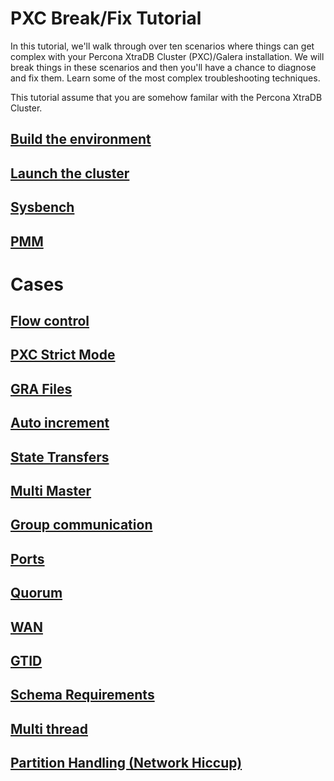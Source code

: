 # PXC Break/Fix Tutorial

In this tutorial, we'll walk through over ten scenarios where things can get complex with your Percona XtraDB Cluster (PXC)/Galera installation. We will break things in these scenarios and then you'll have a chance to diagnose and fix them. Learn some of the most complex troubleshooting techniques. 

This tutorial assume that you are somehow familar with the Percona XtraDB Cluster.

## [Build the environment](docs/Build_the_environment.md)

## [Launch the cluster](docs/Launch_the_cluster.md)

## [Sysbench](docs/Sysbench.md)

## [PMM](docs/Sysbench.md)

# Cases

## [Flow control](docs/Flow_control.MD)

## [PXC Strict Mode](docs/PXC_Strict_Mode.md)

## [GRA Files](docs/GRA_Files.md)

## [Auto increment](docs/Auto_increment.md)

## [State Transfers](docs/State_Transfers.md)

## [Multi Master](docs/Multi_Master.md)

## [Group communication](docs/Group_communication.md)

## [Ports](docs/Ports.md)

## [Quorum](docs/Quorum.md) 

## [WAN](docs/WAN.md)

## [GTID](docs/GTID.md)

## [Schema Requirements](docs/Schema_Requirements.md)

## [Multi thread](docs/Multi_thread.md)

## [Partition Handling (Network Hiccup)](docs/Partition_Handling.md)

